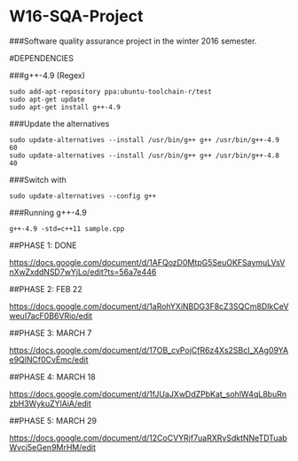 # W16-SQA-Project
###Software quality assurance project in the winter 2016 semester.

#DEPENDENCIES

###g++-4.9 (Regex)

	sudo add-apt-repository ppa:ubuntu-toolchain-r/test
	sudo apt-get update
	sudo apt-get install g++-4.9

###Update the alternatives

	sudo update-alternatives --install /usr/bin/g++ g++ /usr/bin/g++-4.9 60
	sudo update-alternatives --install /usr/bin/g++ g++ /usr/bin/g++-4.8 40

###Switch with

	sudo update-alternatives --config g++

###Running g++-4.9

	g++-4.9 -std=c++11 sample.cpp

##PHASE 1: DONE

https://docs.google.com/document/d/1AFQozD0MtpG5SeuOKFSaymuLVsVnXwZxddNSD7wYjLo/edit?ts=56a7e446

##PHASE 2: FEB 22

https://docs.google.com/document/d/1aRohYXiNBDG3F8cZ3SQCm8DIkCeVweuI7acF0B6VRio/edit


##PHASE 3: MARCH 7

https://docs.google.com/document/d/17OB_cvPojCfR6z4Xs2SBcI_XAg09YAe9QlNCf0CvEmc/edit

##PHASE 4: MARCH 18

https://docs.google.com/document/d/1fJUaJXwDdZPbKat_sohlW4qL8buRnzbH3WykuZYlAiA/edit

##PHASE 5: MARCH 29

https://docs.google.com/document/d/12CoCVYRjf7uaRXRvSdktNNeTDTuabWvcj5eGen9MrHM/edit
